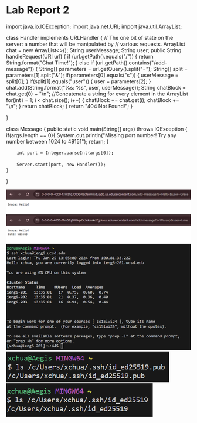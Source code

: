 # Lab Report 2

import java.io.IOException;
import java.net.URI;
import java.util.ArrayList;

class Handler implements URLHandler {
    // The one bit of state on the server: a number that will be manipulated by
    // various requests.
    ArrayList<String> chat = new ArrayList<>();
    String userMessage;
    String user;
        public String handleRequest(URI url) {
        if (url.getPath().equals("/")) {
            return String.format("Chat Time!");
        } 
        else if (url.getPath().contains("/add-message")) {
            String[] parameters = url.getQuery().split("=");
            String[] split = parameters[1].split("&");
                if(parameters[0].equals("s")) {
                    userMessage = split[0];
                }
                if(split[1].equals("user")) {
                    user = parameters[2];
                }
                chat.add(String.format("%s: %s", user, userMessage));
                String chatBlock = chat.get(0) + "\n";
                //Concatenate a string for every element in the ArrayList
                for(int i = 1; i < chat.size(); i++) {
                    chatBlock += chat.get(i);
                    chatBlock += "\n";
                }
                return chatBlock;
        }
        return "404 Not Found!";
    }
    
}

class Message {
    public static void main(String[] args) throws IOException {
        if(args.length == 0){
            System.out.println("Missing port number! Try any number between 1024 to 49151");
            return;
        }

        int port = Integer.parseInt(args[0]);

        Server.start(port, new Handler());
    }
}

![Image](ChatExample1.png)
![Image](ChatExample2.png)
![Image](NoPassword.png)
![Image](PublicKeyPath.png)
![Image](PrivateKeyPath.png)


